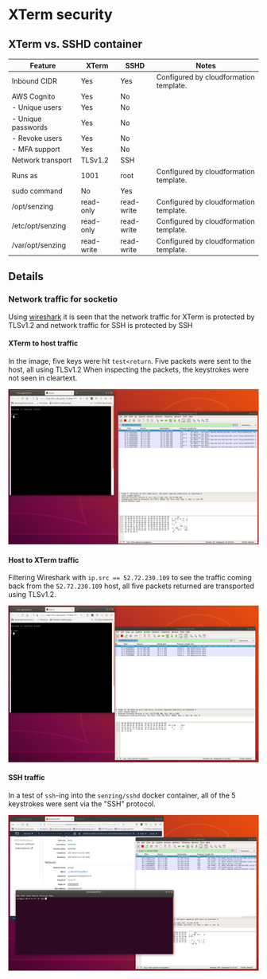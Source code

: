 # XTerm security

## XTerm vs. SSHD container

| Feature            | XTerm      | SSHD       | Notes                                  |
|--------------------|------------|------------| ---------------------------------------|
| Inbound CIDR       | Yes        | Yes        | Configured by cloudformation template. |
| AWS Cognito        | Yes        | No         | |
| - Unique users     | Yes        | No         | |
| - Unique passwords | Yes        | No         | |
| - Revoke users     | Yes        | No         | |
| - MFA support      | Yes        | No         | |
| Network transport  | TLSv1.2    | SSH        | |
| Runs as            | 1001       | root       | Configured by cloudformation template. |
| sudo command       | No         | Yes        | |
| /opt/senzing       | read-only  | read-write | Configured by cloudformation template. |
| /etc/opt/senzing   | read-only  | read-write | Configured by cloudformation template. |
| /var/opt/senzing   | read-write | read-write | Configured by cloudformation template. |

## Details

### Network traffic for socketio

Using
[wireshark](https://www.wireshark.org/)
it is seen that the network traffic for XTerm is protected by TLSv1.2
and network traffic for SSH is protected by SSH

#### XTerm to host traffic

In the image, five keys were hit `test<return`.
Five packets were sent to the host, all using TLSv1.2
When inspecting the packets, the keystrokes were not seen in cleartext.

![Traffic from XTerm to host](xterm-to-host.png)

#### Host to XTerm traffic

Filtering Wireshark with `ip.src == 52.72.230.109` to see the traffic coming back from the `52.72.230.109` host,
all five packets returned are transported using TLSv1.2.

![Traffic from host back to XTerm](host-to-xterm.png)

#### SSH traffic

In a test of `ssh`-ing into the `senzing/sshd` docker container,
all of the 5 keystrokes were sent via the "SSH" protocol.

![SSH traffic](sshd.png)
